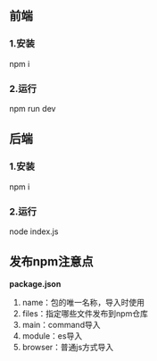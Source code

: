 ## 前端

### 1.安装
npm i

### 2.运行
npm run dev

## 后端

### 1.安装

npm i

### 2.运行
node index.js

## 发布npm注意点

**package.json**
1. name：包的唯一名称，导入时使用
2. files：指定哪些文件发布到npm仓库
3. main：command导入
4. module：es导入
5. browser：普通js方式导入